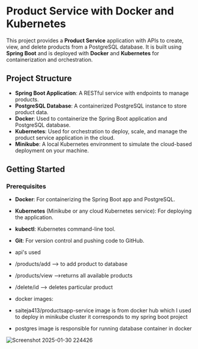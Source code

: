 # Product Service with Docker and Kubernetes

This project provides a **Product Service** application with APIs to create, view, and delete products from a PostgreSQL database. It is built using **Spring Boot** and is deployed with **Docker** and **Kubernetes** for containerization and orchestration.

## Project Structure

- **Spring Boot Application**: A RESTful service with endpoints to manage products.
- **PostgreSQL Database**: A containerized PostgreSQL instance to store product data.
- **Docker**: Used to containerize the Spring Boot application and PostgreSQL database.
- **Kubernetes**: Used for orchestration to deploy, scale, and manage the product service application in the cloud.
- **Minikube**: A local Kubernetes environment to simulate the cloud-based deployment on your machine.

## Getting Started

### Prerequisites

- **Docker**: For containerizing the Spring Boot app and PostgreSQL.
- **Kubernetes** (Minikube or any cloud Kubernetes service): For deploying the application.
- **kubectl**: Kubernetes command-line tool.
- **Git**: For version control and pushing code to GitHub.

- api's used

- /products/add --> to add product to database
- /products/view -->returns all available products
- /delete/id --> deletes particular product

- docker images:
- saiteja413/productsapp-service image is from docker hub which I used to deploy in minikube cluster it corresponds to my spring boot project
- postgres image is responsible for running database container in docker

![Screenshot 2025-01-30 224426](https://github.com/user-attachments/assets/3189a545-79b4-4723-a3a3-acd56d0bd83c)


  

